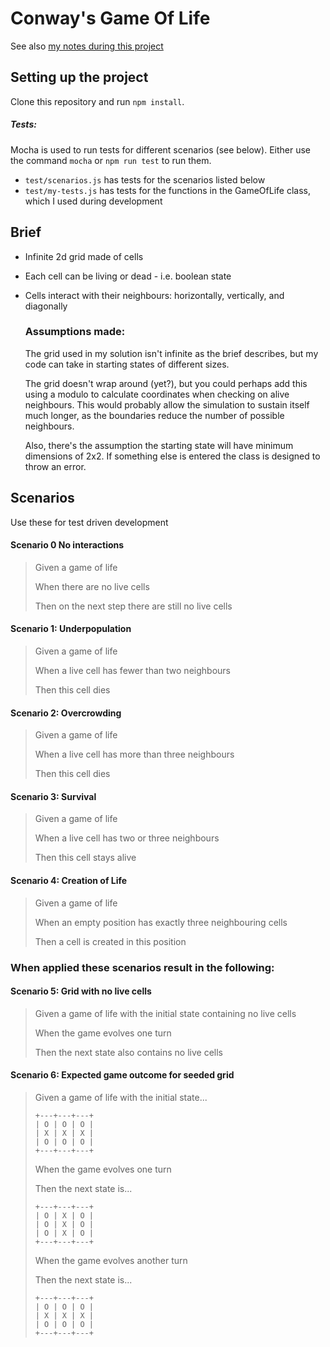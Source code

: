 # Conway's Game Of Life

See also [my notes during this project](https://github.com/SarahFrench/ConwayGameOfLife/blob/master/NOTES-ON-PROGRESS.md)

## Setting up the project

Clone this repository and run `npm install`.

##### Tests:
Mocha is used to run tests for different scenarios (see below). Either use the command `mocha` or `npm run test` to run them.

- `test/scenarios.js` has tests for the scenarios listed below
- `test/my-tests.js` has tests for the functions in the GameOfLife class, which I used during development

## Brief

- Infinite 2d grid made of cells
- Each cell can be living or dead - i.e. boolean state
- Cells interact with their neighbours: horizontally, vertically, and diagonally

  ### Assumptions made:
  The grid used in my solution isn't infinite as the brief describes, but my code can take in starting states of different sizes.

  The grid doesn't wrap around (yet?), but you could perhaps add this using a modulo to calculate coordinates when checking on alive neighbours. This would probably allow the simulation to sustain itself much longer, as the boundaries reduce the number of possible neighbours.

  Also, there's the assumption the starting state will have minimum dimensions of 2x2. If something else is entered the class is designed to throw an error.

## Scenarios

Use these for test driven development

#### Scenario 0 No interactions


>Given a game of life
>
> When there are no live cells
>
>Then on the next step there are still no live cells


#### Scenario 1: Underpopulation
>Given a game of life
>
>When a live cell has fewer than two neighbours
>
>Then this cell dies

#### Scenario 2: Overcrowding
>Given a game of life
>
>When a live cell has more than three neighbours
>
>Then this cell dies

#### Scenario 3: Survival

>Given a game of life
>
>When a live cell has two or three neighbours
>
>Then this cell stays alive

#### Scenario 4: Creation of Life
>Given a game of life
>
>When an empty position has exactly three neighbouring cells
>
>Then a cell is created in this position

### When applied these scenarios result in the following:

#### Scenario 5: Grid with no live cells

>Given a game of life with the initial state containing no live cells
>
>When the game evolves one turn
>
>Then the next state also contains no live cells

#### Scenario 6: Expected game outcome for seeded grid

>Given a game of life with the initial state...
>
>```
>+---+---+---+
>| O | O | O |
>| X | X | X |
>| O | O | O |
>+---+---+---+
>```
>When the game evolves one turn
>
>Then the next state is...
>
>```
>+---+---+---+
>| O | X | O |
>| O | X | O |
>| O | X | O |
>+---+---+---+
>```
>When the game evolves another turn
>
>Then the next state is...
>```
>+---+---+---+
>| O | O | O |
>| X | X | X |
>| O | O | O |
>+---+---+---+
>```
